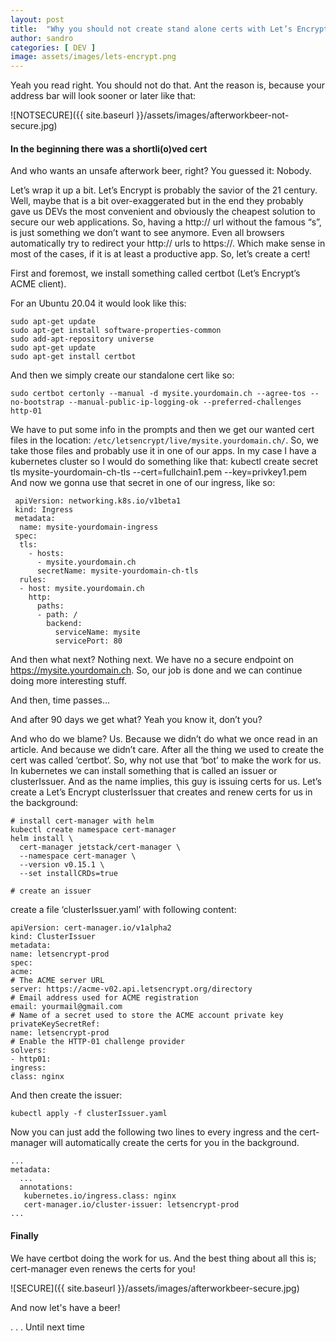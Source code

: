 ```yaml
---
layout: post
title:  "Why you should not create stand alone certs with Let’s Encrypt"
author: sandro
categories: [ DEV ]
image: assets/images/lets-encrypt.png
---
```

Yeah you read right. You should not do that. Ant the reason is, because your address bar will look sooner or later like that:

![NOTSECURE]({{ site.baseurl }}/assets/images/afterworkbeer-not-secure.jpg)

#### In the beginning there was a shortli(o)ved cert

And who wants an unsafe afterwork beer, right? You guessed it: Nobody.

Let’s wrap it up a bit. Let’s Encrypt is probably the savior of the 21 century. Well, maybe that is a bit over-exaggerated but in the end they probably gave us DEVs the most convenient and obviously the cheapest solution to secure our web applications.
So, having a http:// url without the famous “s”, is just something we don’t want to see anymore. Even all browsers automatically try to redirect your http:// urls to https://. Which make sense in most of the cases, if it is at least a productive app. So, let’s create a cert!

First and foremost, we install something called certbot (Let’s Encrypt’s ACME client).

For an Ubuntu 20.04 it would look like this:
```
sudo apt-get update
sudo apt-get install software-properties-common
sudo add-apt-repository universe
sudo apt-get update
sudo apt-get install certbot
```

And then we simply create our standalone cert like so:
```
sudo certbot certonly --manual -d mysite.yourdomain.ch --agree-tos --no-bootstrap --manual-public-ip-logging-ok --preferred-challenges http-01
```

We have to put some info in the prompts and then we get our wanted cert files in the location: `/etc/letsencrypt/live/mysite.yourdomain.ch/`. So, we take those files and probably use it in one of our apps. In my case I have a kubernetes cluster so I would do something like that:
kubectl create secret tls mysite-yourdomain-ch-tls --cert=fullchain1.pem --key=privkey1.pem
And now we gonna use that secret in one of our ingress, like so:
```
 apiVersion: networking.k8s.io/v1beta1
 kind: Ingress
 metadata:
  name: mysite-yourdomain-ingress
 spec:
  tls:
    - hosts:
      - mysite.yourdomain.ch
      secretName: mysite-yourdomain-ch-tls
  rules:
  - host: mysite.yourdomain.ch
    http:
      paths:
      - path: /
        backend:
          serviceName: mysite
          servicePort: 80
```
And then what next? Nothing next. We have no a secure endpoint on https://mysite.yourdomain.ch. So, our job is done and we can continue doing more interesting stuff.

And then, time passes…

And after 90 days we get what? Yeah you know it, don’t you?
 
And who do we blame? Us. Because we didn’t do what we once read in an article. And because we didn’t care.
After all the thing we used to create the cert was called ‘certbot‘. So, why not use that ‘bot’ to make the work for us.
In kubernetes we can install something that is called an issuer or clusterIssuer. And as the name implies, this guy is issuing certs for us.
Let’s create a Let’s Encrypt clusterIssuer that creates and renew certs for us in the background:
```
# install cert-manager with helm
kubectl create namespace cert-manager 
helm install \
  cert-manager jetstack/cert-manager \
  --namespace cert-manager \
  --version v0.15.1 \
  --set installCRDs=true

# create an issuer
```
create a file ‘clusterIssuer.yaml’ with following content:
```
apiVersion: cert-manager.io/v1alpha2
kind: ClusterIssuer
metadata:
name: letsencrypt-prod
spec:
acme:
# The ACME server URL
server: https://acme-v02.api.letsencrypt.org/directory
# Email address used for ACME registration
email: yourmail@gmail.com
# Name of a secret used to store the ACME account private key
privateKeySecretRef:
name: letsencrypt-prod
# Enable the HTTP-01 challenge provider
solvers:
- http01:
ingress:
class: nginx
```

And then create the issuer:
```
kubectl apply -f clusterIssuer.yaml
```
Now you can just add the following two lines to every ingress and the cert-manager will automatically create the certs for you in the background.
```
...
metadata:
  ...
  annotations:
   kubernetes.io/ingress.class: nginx
   cert-manager.io/cluster-issuer: letsencrypt-prod
...
```
#### Finally
We have certbot doing the work for us. And the best thing about all this is; cert-manager even renews the certs for you!

![SECURE]({{ site.baseurl }}/assets/images/afterworkbeer-secure.jpg)

And now let's have a beer!

. . . Until next time
